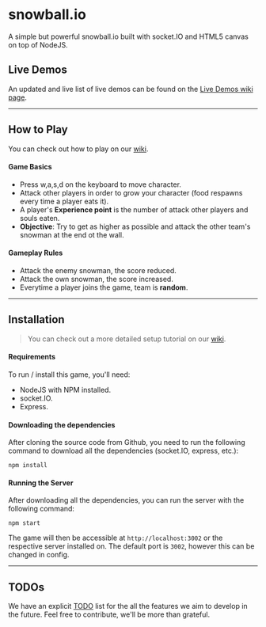 snowball.io
=============

A simple but powerful snowball.io built with socket.IO and HTML5 canvas on top of NodeJS.

<!--need game screenshot image-->

## Live Demos
An updated and live list of live demos can be found on the [Live Demos wiki page](https://github.com/firepunch/snowball/wiki/Live-Demos).
<!--need deomo-->
---

## How to Play
You can check out how to play on our [wiki](https://github.com/firepunch/snowball/wiki/How-to-Play).

#### Game Basics
- Press w,a,s,d on the keyboard to move character.
- Attack other players in order to grow your character (food respawns every time a player eats it).
- A player's **Experience point** is the number of attack other players and souls eaten.
- **Objective**: Try to get as higher as possible and attack the other team's snowman at the end ot the wall.

#### Gameplay Rules
- Attack the enemy snowman, the score reduced.
- Attack the own snowman, the score increased.
- Everytime a player joins the game, team is **random**.
<!-- need speed, throw power, max ball count, ball demage, ball hp, jump demage explanation. -->

---
<!--
## Latest Changes
- Game logic is handled by the server
- The client side is for rendering of the canvas and it's items only.
- Mobile optimisation. 
---
-->

## Installation
<!--
You can simply click one of the buttons below to easily deploy this repo to Bluemix or Heroku:

[![Deploy to Bluemix](https://bluemix.net/deploy/button.png)](https://bluemix.net/deploy?repository=https://github.com/huytd/agar.io-clone)
[![Deploy to Heroku](https://www.herokucdn.com/deploy/button.png)](https://heroku.com/deploy)

Or...
-->

>You can check out a more detailed setup tutorial on our [wiki](https://github.com/firepunch/snowball/wiki/Setup).

#### Requirements
To run / install this game, you'll need: 
- NodeJS with NPM installed.
- socket.IO.
- Express.


#### Downloading the dependencies
After cloning the source code from Github, you need to run the following command to download all the dependencies (socket.IO, express, etc.):

```
npm install
```

#### Running the Server
After downloading all the dependencies, you can run the server with the following command:

```
npm start
```

The game will then be accessible at `http://localhost:3002` or the respective server installed on. The default port is `3002`, however this can be changed in config.

---
<!--
## FAQ
1. **What is this game?**

  This is a clone of the game [Agar.IO](http://agar.io/). Someone said that Agar.IO is a clone of an iPad game called Osmos, but we haven't tried it yet. (Cloneception? :P)
  
2. **Why would you make a clone of this game?**

  Well, while the original game is still online, it is closed-source, and sometimes, it suffers from massive lag. That's why we want to make an open source version of it: for educational purposes, and to let the community add the features that they want, self-host it on their own servers, have fun with friends and more.
  
3. **Any plans on adding an online server to compete with Agar.IO or making money out of it?**

  No. This game belongs to the open-source community, and we have no plans on making money out of it nor competing with anything. But you can of course create your own public server, let us know if you do so and we can add it to our Live Demos list!
  
4. **Can I deploy this game to my own server?**

  Sure you can! That's what it's made for! ;)
  
5. **I don't like HTML5 canvas. Can I write my own game client with this server?**

  Of course! As long as your client supports WebSockets, you can write your game client in any language/technology, even with Unity3D if you want (there is an open source library for Unity to communicate with WebSockets)!
  
6. **Can I use some code of this project on my own?**

  Yes you can.

## For Developers
 - [Game Architecture](https://github.com/huytd/agar.io-clone/wiki/Game-Architecture) to understand how the backend works.
 - If you want to start your own project, I recommend you use [this template](https://github.com/huytd/node-online-game-template). Happy developing!
-->

## TODOs
 We have an explicit [TODO](https://github.com/firepunch/snowball/wiki/Coming-Features) list for the all the features we aim to develop in the future. Feel free to contribute, we'll be more than grateful.

<!--
## License
>You can check out the full license [here](https://github.com/huytd/agar.io-clone/blob/master/LICENSE).

This project is licensed under the terms of the **MIT** license.
-->
